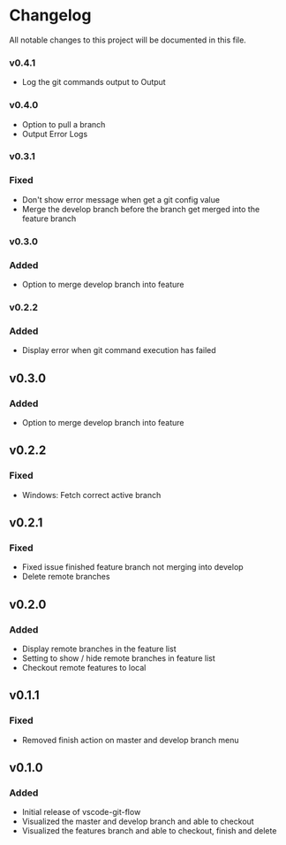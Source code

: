 # Changelog
All notable changes to this project will be documented in this file.

<!-- ## [Unreleased] -->

### v0.4.1
- Log the git commands output to Output

### v0.4.0
- Option to pull a branch
- Output Error Logs

### v0.3.1
### Fixed
- Don't show error message when get a git config value
- Merge the develop branch before the branch get merged into the feature branch

### v0.3.0
### Added
- Option to merge develop branch into feature

### v0.2.2
### Added
- Display error when git command execution has failed

## v0.3.0
### Added
- Option to merge develop branch into feature

## v0.2.2
### Fixed
- Windows: Fetch correct active branch

## v0.2.1
### Fixed
- Fixed issue finished feature branch not merging into develop
- Delete remote branches

## v0.2.0
### Added
- Display remote branches in the feature list
- Setting to show / hide remote branches in feature list
- Checkout remote features to local

## v0.1.1
### Fixed
- Removed finish action on master and develop branch menu

## v0.1.0
### Added
- Initial release of vscode-git-flow
- Visualized the master and develop branch and able to checkout
- Visualized the features branch and able to checkout, finish and delete